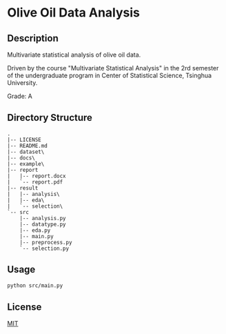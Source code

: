 # Olive Oil Data Analysis

## Description

Multivariate statistical analysis of olive oil data.

Driven by the course "Multivariate Statistical Analysis" in the 2rd semester of the undergraduate program in Center of Statistical Science, Tsinghua University.

Grade: A

## Directory Structure

```text
.
|-- LICENSE
|-- README.md
|-- dataset\
|-- docs\
|-- example\
|-- report
|   |-- report.docx
|   `-- report.pdf
|-- result
|   |-- analysis\
|   |-- eda\
|   `-- selection\
`-- src
    |-- analysis.py
    |-- datatype.py
    |-- eda.py
    |-- main.py
    |-- preprocess.py
    `-- selection.py
```

## Usage

```bash
python src/main.py
```

## License

[MIT](LICENSE)